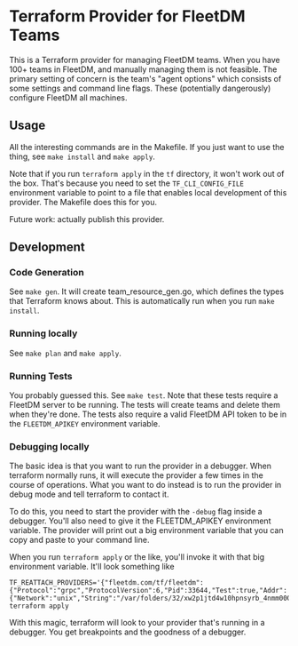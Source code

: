 # Terraform Provider for FleetDM Teams

This is a Terraform provider for managing FleetDM teams. When you have
100+ teams in FleetDM, and manually managing them is not feasible. The
primary setting of concern is the team's "agent options" which
consists of some settings and command line flags. These (potentially
dangerously) configure FleetDM all machines.

## Usage

All the interesting commands are in the Makefile. If you just want
to use the thing, see `make install` and `make apply`.

Note that if you run `terraform apply` in the `tf` directory, it won't
work out of the box. That's because you need to set the 
`TF_CLI_CONFIG_FILE` environment variable to point to a file that
enables local development of this provider. The Makefile does this
for you.

Future work: actually publish this provider.

## Development

### Code Generation

See `make gen`. It will create team_resource_gen.go, which defines
the types that Terraform knows about. This is automatically run
when you run `make install`.

### Running locally

See `make plan` and `make apply`.

### Running Tests

You probably guessed this.  See `make test`. Note that these tests
require a FleetDM server to be running. The tests will create teams
and delete them when they're done. The tests also require a valid
FleetDM API token to be in the `FLEETDM_APIKEY` environment variable.

### Debugging locally

The basic idea is that you want to run the provider in a debugger.
When terraform normally runs, it will execute the provider a few
times in the course of operations. What you want to do instead is
to run the provider in debug mode and tell terraform to contact it.

To do this, you need to start the provider with the `-debug` flag
inside a debugger. You'll also need to give it the FLEETDM_APIKEY
environment variable. The provider will print out a big environment
variable that you can copy and paste to your command line.

When you run `terraform apply` or the like, you'll invoke it with
that big environment variable. It'll look something like 

```shell
TF_REATTACH_PROVIDERS='{"fleetdm.com/tf/fleetdm":{"Protocol":"grpc","ProtocolVersion":6,"Pid":33644,"Test":true,"Addr":{"Network":"unix","String":"/var/folders/32/xw2p1jtd4w10hpnsyrb_4nmm0000gq/T/plugin771405263"}}}' terraform apply
```

With this magic, terraform will look to your provider that's running
in a debugger. You get breakpoints and the goodness of a debugger.
